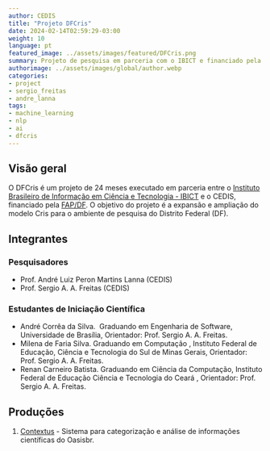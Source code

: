 ```yaml
---
author: CEDIS
title: "Projeto DFCris"
date: 2024-02-14T02:59:29-03:00
weight: 10
language: pt
featured_image: ../assets/images/featured/DFCris.png
summary: Projeto de pesquisa em parceria com o IBICT e financiado pela FAP/DF.
authorimage: ../assets/images/global/author.webp
categories: 
- project
- sergio_freitas
- andre_lanna
tags:
- machine_learning
- nlp
- ai
- dfcris
---
```


## Visão geral

O DFCris é um projeto de 24 meses executado em parceria entre o [Instituto Brasileiro de Informação em Ciência e Tecnologia - IBICT](http://www.ibict.br/) e o CEDIS, financiado pela [FAP/DF](https://www.fap.df.gov.br/).
O objetivo do projeto é a expansão e ampliação do modelo Cris para o ambiente de pesquisa do Distrito Federal (DF). 
## Integrantes

### Pesquisadores 
- Prof. André Luiz Peron Martins Lanna (CEDIS)
- Prof. Sergio A. A. Freitas (CEDIS)
### Estudantes de Iniciação Científica
- André Corrêa da Silva.  Graduando em Engenharia de Software, Universidade de Brasília, Orientador: Prof. Sergio A. A. Freitas.
- Milena de Faria Silva. Graduando em Computação , Instituto Federal de Educação, Ciência e Tecnologia do Sul de Minas Gerais, Orientador: Prof. Sergio A. A. Freitas.
- Renan Carneiro Batista. Graduando em Ciência da Computação, Instituto Federal de Educação Ciência e Tecnologia do Ceará , Orientador: Prof. Sergio A. A. Freitas.
## Produções
1. [Contextus](http://contextus.ibict.br/) - Sistema para categorização e análise de informações científicas do Oasisbr.
